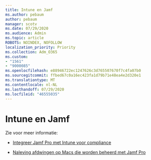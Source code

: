 ```yaml
---
title: Intune en Jamf
ms.author: pebaum
author: pebaum
manager: scotv
ms.date: 07/29/2020
ms.audience: Admin
ms.topic: article
ROBOTS: NOINDEX, NOFOLLOW
localization_priority: Priority
ms.collection: Adm_O365
ms.custom:
- "1561"
- "9000085"
ms.openlocfilehash: e88946722ec1247626c3d765507670f7c4fa07b0
ms.sourcegitcommit: ffbed67c0a16ec423fa1d79b71e48ea4e2d320e1
ms.translationtype: MT
ms.contentlocale: nl-NL
ms.lasthandoff: 07/29/2020
ms.locfileid: "46555035"
---
```

# <a name="intune-and-jamf"></a>Intune en Jamf

Zie voor meer informatie: 

- [Integreer Jamf Pro met Intune voor compliance](https://docs.microsoft.com/intune/conditional-access-integrate-jamf)

- [Naleving afdwingen op Macs die worden beheerd met Jamf Pro](https://docs.microsoft.com/intune/conditional-access-assign-jamf)